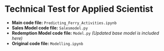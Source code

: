 # Technical Test for Applied Scientist

- **Main code file:** `Predicting_Ferry_Activities.ipynb`
- **Sales Model code file:** `Salesmodel.py`
- **Redemption Model code file:** `Model.py` *(Updated base model is included here)*
- **Original code file:** `Modelling.ipynb`
